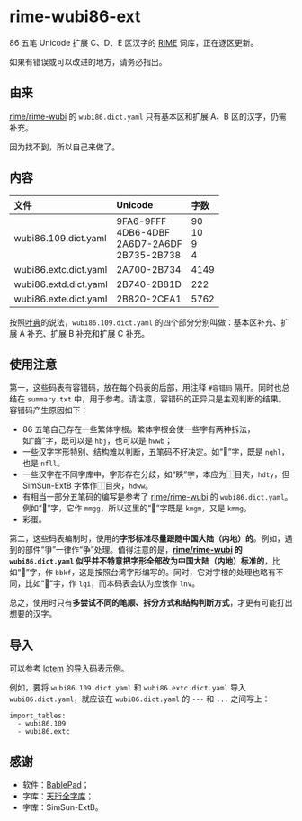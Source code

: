 # rime-wubi86-ext

86 五笔 Unicode 扩展 C、D、E 区汉字的 [RIME](https://rime.im/) 词库，正在逐区更新。

如果有错误或可以改进的地方，请务必指出。

## 由来

[rime/rime-wubi](https://github.com/rime/rime-wubi) 的 `wubi86.dict.yaml` 只有基本区和扩展 A、B 区的汉字，仍需补充。

因为找不到，所以自己来做了。

## 内容

| 文件 | Unicode | 字数 |
| :--- | :------ | :--- |
| wubi86.109.dict.yaml | 9FA6-9FFF<br/>4DB6-4DBF<br/>2A6D7-2A6DF<br/>2B735-2B738 | 90<br/>10<br/>9<br/>4 |
| wubi86.extc.dict.yaml | 2A700-2B734 | 4149 |
| wubi86.extd.dict.yaml | 2B740-2B81D | 222 |
| wubi86.exte.dict.yaml | 2B820-2CEA1 | 5762 |

按照[叶典](http://yedict.com/)的说法，`wubi86.109.dict.yaml` 的四个部分分别叫做：基本区补充、扩展 A 补充、扩展 B 补充和扩展 C 补充。

## 使用注意

第一，这些码表有容错码，放在每个码表的后部，用注释 `#容错码` 隔开。同时也总结在 `summary.txt` 中，用于参考。请注意，容错码的正异只是主观判断的结果。容错码产生原因如下：

* 86 五笔自己存在一些繁体字根。繁体字根会使一些字有两种拆法，如“齒”字，既可以是 `hbj`，也可以是 `hwwb`；
* 一些汉字字形特别、结构难以判断，五笔码不好决定。如“𪭃”字，既是 `nghl`，也是 `nfll`。
* 一些汉字在不同字库中，字形存在分歧，如“鿃”字，本应为⿰目㚒，`hdty`，但 SimSun-ExtB 字体作⿰目夾，`hdww`。
* 有相当一部分五笔码的编写是参考了 [rime/rime-wubi](https://github.com/rime/rime-wubi) 的 `wubi86.dict.yaml`。例如“𠕄”字，它作 `mmgg`，所以这里的“𫩦”字既是 `kmgm`，又是 `kmmg`。
* 彩蛋。

第二，这些码表编制时，使用的**字形标准尽量跟随中国大陆（内地）的**。例如，遇到的部件“爭”一律作“争”处理。值得注意的是，**[rime/rime-wubi](https://github.com/rime/rime-wubi) 的 `wubi86.dict.yaml` 似乎并不特意把字形全部改为中国大陆（内地）标准的**，比如“𨼳”字，作 `bbkf`，这是按照台湾字形编写的。同时，它对字根的处理也略有不同，比如“𡆢”字，作 `lqi`，而本码表会认为应该作 `lnv`。

总之，使用时只有**多尝试不同的笔顺、拆分方式和结构判断方式**，才更有可能打出想要的汉字。

## 导入

可以参考 [lotem](https://github.com/lotem) 的[导入码表示例](https://gist.github.com/lotem/5443073)。

例如，要将 `wubi86.109.dict.yaml` 和 `wubi86.extc.dict.yaml` 导入 `wubi86.dict.yaml`，就应该在 `wubi86.dict.yaml` 的 `---` 和 `...` 之间写上：

```
import_tables:
  - wubi86.109
  - wubi86.extc
```

## 感谢

* 软件：[BablePad](https://www.babelstone.co.uk/Software/BabelPad.html)；
* 字库：[天珩全字库](http://cheonhyeong.com/Simplified/download.html)；
* 字库：SimSun-ExtB。
